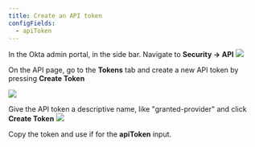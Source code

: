 ```yaml
---
title: Create an API token
configFields:
  - apiToken
---
```


In the Okta admin portal, in the side bar. Navigate to **Security -> API**
![](https://static.commonfate.io/providers/okta/app.png)

On the API page, go to the **Tokens** tab and create a new API token by pressing **Create Token**

![](https://static.commonfate.io/providers/okta/token.png)

Give the API token a descriptive name, like "granted-provider" and click **Create Token**
![](https://static.commonfate.io/providers/okta/token-name.png)

Copy the token and use if for the **apiToken** input.
